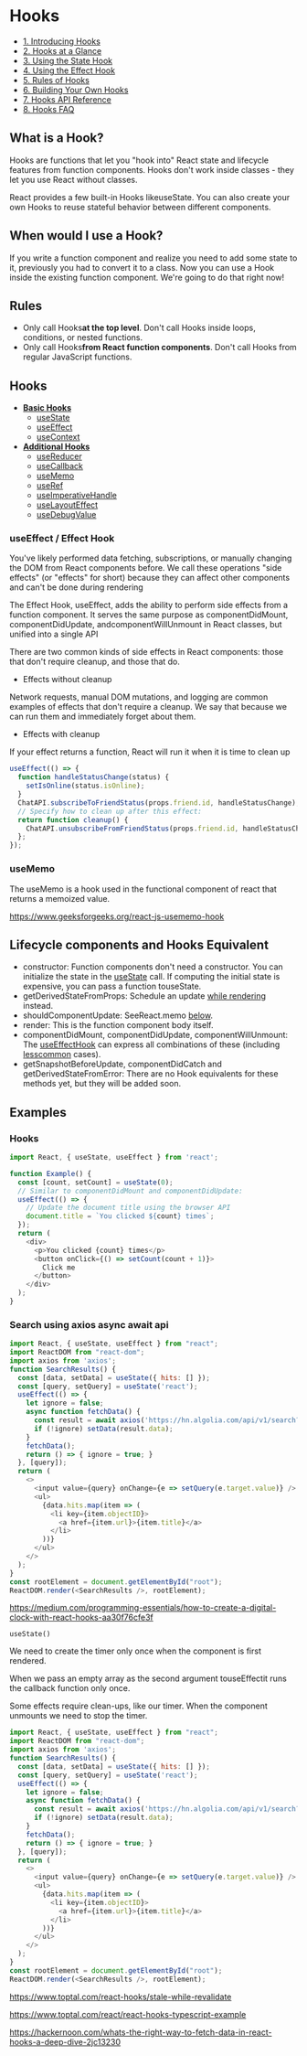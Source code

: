 # Hooks

- [1. Introducing Hooks](https://reactjs.org/docs/hooks-intro.html)
- [2. Hooks at a Glance](https://reactjs.org/docs/hooks-overview.html)
- [3. Using the State Hook](https://reactjs.org/docs/hooks-state.html)
- [4. Using the Effect Hook](https://reactjs.org/docs/hooks-effect.html)
- [5. Rules of Hooks](https://reactjs.org/docs/hooks-rules.html)
- [6. Building Your Own Hooks](https://reactjs.org/docs/hooks-custom.html)
- [7. Hooks API Reference](https://reactjs.org/docs/hooks-reference.html)
- [8. Hooks FAQ](https://reactjs.org/docs/hooks-faq.html)

## What is a Hook?

Hooks are functions that let you "hook into" React state and lifecycle features from function components. Hooks don't work inside classes - they let you use React without classes.

React provides a few built-in Hooks likeuseState. You can also create your own Hooks to reuse stateful behavior between different components.

## When would I use a Hook?

If you write a function component and realize you need to add some state to it, previously you had to convert it to a class. Now you can use a Hook inside the existing function component. We're going to do that right now!

## Rules

- Only call Hooks**at the top level**. Don't call Hooks inside loops, conditions, or nested functions.
- Only call Hooks**from React function components**. Don't call Hooks from regular JavaScript functions.

## Hooks

- [**Basic Hooks**](https://reactjs.org/docs/hooks-reference.html#basic-hooks)
    - [useState](https://reactjs.org/docs/hooks-reference.html#usestate)
    - [useEffect](https://reactjs.org/docs/hooks-reference.html#useeffect)
    - [useContext](https://reactjs.org/docs/hooks-reference.html#usecontext)
- [**Additional Hooks**](https://reactjs.org/docs/hooks-reference.html#additional-hooks)
    - [useReducer](https://reactjs.org/docs/hooks-reference.html#usereducer)
    - [useCallback](https://reactjs.org/docs/hooks-reference.html#usecallback)
    - [useMemo](https://reactjs.org/docs/hooks-reference.html#usememo)
    - [useRef](https://reactjs.org/docs/hooks-reference.html#useref)
    - [useImperativeHandle](https://reactjs.org/docs/hooks-reference.html#useimperativehandle)
    - [useLayoutEffect](https://reactjs.org/docs/hooks-reference.html#uselayouteffect)
    - [useDebugValue](https://reactjs.org/docs/hooks-reference.html#usedebugvalue)

### useEffect / Effect Hook

You've likely performed data fetching, subscriptions, or manually changing the DOM from React components before. We call these operations "side effects" (or "effects" for short) because they can affect other components and can't be done during rendering

The Effect Hook, useEffect, adds the ability to perform side effects from a function component. It serves the same purpose as componentDidMount, componentDidUpdate, andcomponentWillUnmount in React classes, but unified into a single API

There are two common kinds of side effects in React components: those that don't require cleanup, and those that do.

- Effects without cleanup

Network requests, manual DOM mutations, and logging are common examples of effects that don't require a cleanup. We say that because we can run them and immediately forget about them.

- Effects with cleanup

If your effect returns a function, React will run it when it is time to clean up

```js
useEffect(() => {
  function handleStatusChange(status) {
    setIsOnline(status.isOnline);
  }
  ChatAPI.subscribeToFriendStatus(props.friend.id, handleStatusChange);
  // Specify how to clean up after this effect:
  return function cleanup() {
    ChatAPI.unsubscribeFromFriendStatus(props.friend.id, handleStatusChange);
  };
});
```

### useMemo

The useMemo is a hook used in the functional component of react that returns a memoized value.

https://www.geeksforgeeks.org/react-js-usememo-hook

## Lifecycle components and Hooks Equivalent

- constructor: Function components don't need a constructor. You can initialize the state in the [useState](https://reactjs.org/docs/hooks-reference.html#usestate) call. If computing the initial state is expensive, you can pass a function touseState.
- getDerivedStateFromProps: Schedule an update [while rendering](https://reactjs.org/docs/hooks-faq.html#how-do-i-implement-getderivedstatefromprops) instead.
- shouldComponentUpdate: SeeReact.memo [below](https://reactjs.org/docs/hooks-faq.html#how-do-i-implement-shouldcomponentupdate).
- render: This is the function component body itself.
- componentDidMount, componentDidUpdate, componentWillUnmount: The [useEffectHook](https://reactjs.org/docs/hooks-reference.html#useeffect) can express all combinations of these (including [less](https://reactjs.org/docs/hooks-faq.html#can-i-skip-an-effect-on-updates)[common](https://reactjs.org/docs/hooks-faq.html#can-i-run-an-effect-only-on-updates) cases).
- getSnapshotBeforeUpdate, componentDidCatch and getDerivedStateFromError: There are no Hook equivalents for these methods yet, but they will be added soon.

## Examples

### Hooks

```js
import React, { useState, useEffect } from 'react';

function Example() {
  const [count, setCount] = useState(0);
  // Similar to componentDidMount and componentDidUpdate:
  useEffect(() => {
    // Update the document title using the browser API
    document.title = `You clicked ${count} times`;
  });
  return (
    <div>
      <p>You clicked {count} times</p>
      <button onClick={() => setCount(count + 1)}>
        Click me
      </button>
    </div>
  );
}
```

### Search using axios async await api

```js
import React, { useState, useEffect } from "react";
import ReactDOM from "react-dom";
import axios from 'axios';
function SearchResults() {
  const [data, setData] = useState({ hits: [] });
  const [query, setQuery] = useState('react');
  useEffect(() => {
    let ignore = false;
    async function fetchData() {
      const result = await axios('https://hn.algolia.com/api/v1/search?query=' + query);
      if (!ignore) setData(result.data);
    }
    fetchData();
    return () => { ignore = true; }
  }, [query]);
  return (
    <>
      <input value={query} onChange={e => setQuery(e.target.value)} />
      <ul>
        {data.hits.map(item => (
          <li key={item.objectID}>
            <a href={item.url}>{item.title}</a>
          </li>
        ))}
      </ul>
    </>
  );
}
const rootElement = document.getElementById("root");
ReactDOM.render(<SearchResults />, rootElement);
```

https://medium.com/programming-essentials/how-to-create-a-digital-clock-with-react-hooks-aa30f76cfe3f

`useState()`

We need to create the timer only once when the component is first rendered.

When we pass an empty array as the second argument touseEffectit runs the callback function only once.

Some effects require clean-ups, like our timer. When the component unmounts we need to stop the timer.

```js
import React, { useState, useEffect } from "react";
import ReactDOM from "react-dom";
import axios from 'axios';
function SearchResults() {
  const [data, setData] = useState({ hits: [] });
  const [query, setQuery] = useState('react');
  useEffect(() => {
    let ignore = false;
    async function fetchData() {
      const result = await axios('https://hn.algolia.com/api/v1/search?query=' + query);
      if (!ignore) setData(result.data);
    }
    fetchData();
    return () => { ignore = true; }
  }, [query]);
  return (
    <>
      <input value={query} onChange={e => setQuery(e.target.value)} />
      <ul>
        {data.hits.map(item => (
          <li key={item.objectID}>
            <a href={item.url}>{item.title}</a>
          </li>
        ))}
      </ul>
    </>
  );
}
const rootElement = document.getElementById("root");
ReactDOM.render(<SearchResults />, rootElement);
```

https://www.toptal.com/react-hooks/stale-while-revalidate

https://www.toptal.com/react/react-hooks-typescript-example

https://hackernoon.com/whats-the-right-way-to-fetch-data-in-react-hooks-a-deep-dive-2jc13230

